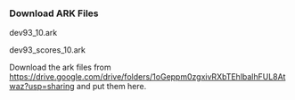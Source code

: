 ### Download ARK Files

dev93_10.ark

dev93_scores_10.ark

Download the ark files from https://drive.google.com/drive/folders/1oGeppm0zgxivRXbTEhlbalhFUL8Atwaz?usp=sharing and put them here.
